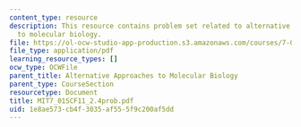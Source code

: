 ```yaml
---
content_type: resource
description: This resource contains problem set related to alternative approaches
  to molecular biology.
file: https://ol-ocw-studio-app-production.s3.amazonaws.com/courses/7-01sc-fundamentals-of-biology-fall-2011/1e8ae573cb4f3035af555f9c200af5dd_MIT7_01SCF11_2.4prob.pdf
file_type: application/pdf
learning_resource_types: []
ocw_type: OCWFile
parent_title: Alternative Approaches to Molecular Biology
parent_type: CourseSection
resourcetype: Document
title: MIT7_01SCF11_2.4prob.pdf
uid: 1e8ae573-cb4f-3035-af55-5f9c200af5dd
---
```

